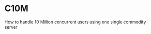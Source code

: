 # C10M
How to handle 10 Million concurrent users using one single commodity server 
<!--stackedit_data:
eyJoaXN0b3J5IjpbMjA1Mzc5ODMzMV19
-->